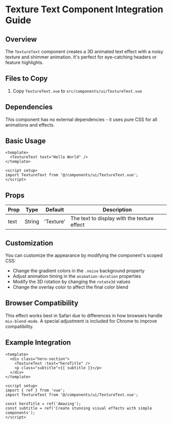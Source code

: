 # Texture Text Component Integration Guide

## Overview

The `TextureText` component creates a 3D animated text effect with a noisy texture and shimmer animation. It's perfect for eye-catching headers or feature highlights.

## Files to Copy

1. Copy `TextureText.vue` to `src/components/ui/TextureText.vue`

## Dependencies

This component has no external dependencies - it uses pure CSS for all animations and effects.

## Basic Usage

```vue
<template>
  <TextureText text="Hello World" />
</template>

<script setup>
import TextureText from '@/components/ui/TextureText.vue';
</script>
```

## Props

| Prop | Type | Default | Description |
|------|------|---------|-------------|
| text | String | 'Texture' | The text to display with the texture effect |

## Customization

You can customize the appearance by modifying the component's scoped CSS:

- Change the gradient colors in the `.noise` background property
- Adjust animation timing in the `animation-duration` properties
- Modify the 3D rotation by changing the `rotate3d` values
- Change the overlay color to affect the final color blend

## Browser Compatibility

This effect works best in Safari due to differences in how browsers handle `mix-blend-mode`. A special adjustment is included for Chrome to improve compatibility.

## Example Integration

```vue
<template>
  <div class="hero-section">
    <TextureText :text="heroTitle" />
    <p class="subtitle">{{ subtitle }}</p>
  </div>
</template>

<script setup>
import { ref } from 'vue';
import TextureText from '@/components/ui/TextureText.vue';

const heroTitle = ref('Amazing');
const subtitle = ref('Create stunning visual effects with simple components');
</script>
```
